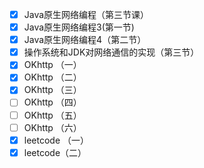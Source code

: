 - [x] Java原生网络编程（第三节课）
- [x] Java原生网络编程3(第一节)
- [x] Java原生网络编程4（第二节）
- [x] 操作系统和JDK对网络通信的实现（第三节）
- [x] OKhttp （一）
- [x] OKhttp （二）
- [x] OKhttp （三）
- [ ] OKhttp （四）
- [ ] OKhttp （五）
- [ ] OKhttp （六）
- [x] leetcode （一）
- [x] leetcode（二）